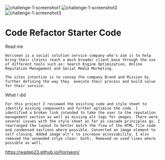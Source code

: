![challenge-1-screenshot1](https://user-images.githubusercontent.com/79487809/111044069-9127b900-8403-11eb-83d4-6b58f4199857.png)
![challenge-1-screenshot2](https://user-images.githubusercontent.com/79487809/111044070-938a1300-8403-11eb-83e3-098bc667f41f.png)
![challenge-1-screenshot3](https://user-images.githubusercontent.com/79487809/111044073-9553d680-8403-11eb-9c12-37c91e30e53b.png)
# Code Refactor Starter Code
Read me

    Horiseon is a social solution service company who's aim is to help bring their cleints reach a much broader client base through the use of different tools such as: Search Engine Optimization, Online Reputation Management and Social Media Marketing.

    The sites intention is to convey the company Brand and Mission by further defining the way they  execute their process and build value for their service.

What I did

    For this project I reviewed the existing code and style sheet to identify missing components and further optimize the code. I identified a broken link intended to take the user to the reputation management section as well as missing alt tags for images. There were several issues with the style sheet as far as cascade principles go. I rearranged the layout to better match the flow of the HTML file code and condensed sections where possible. Converted an image element to self closing. Added image alt's to increase accessability. I also removed the unneeded stlye clear: both;. Removed un used lines where possible as well.
https://wadep23.github.io/Horiseon/
